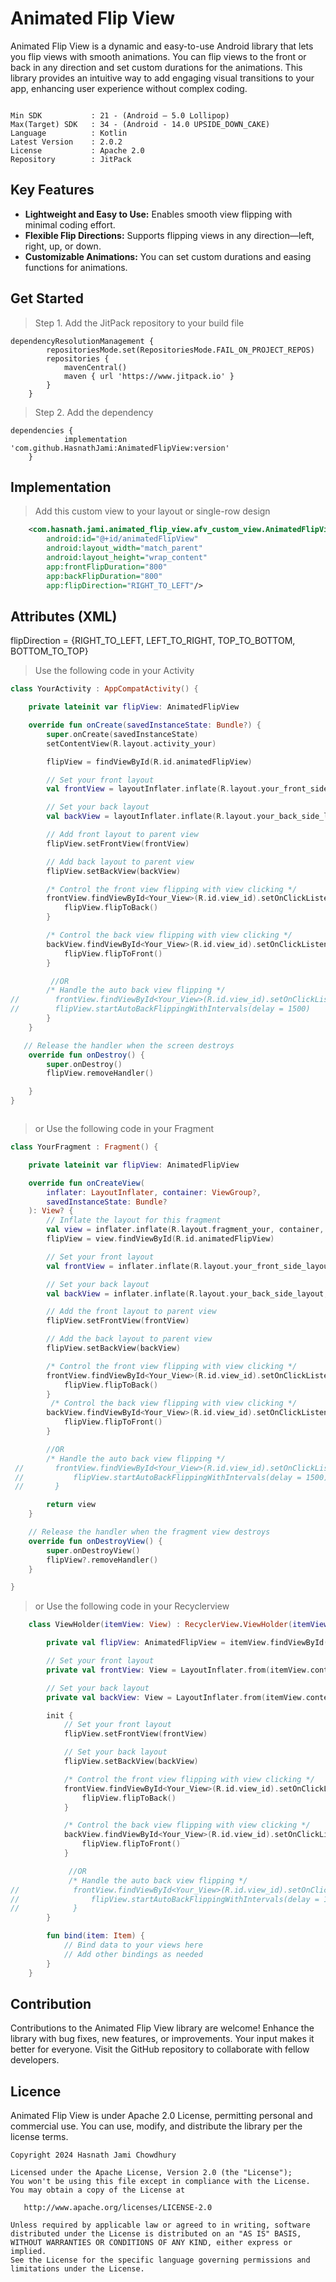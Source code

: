 # Animated Flip View

Animated Flip View is a dynamic and easy-to-use Android library that lets you flip views with smooth animations. You can flip views to the front or back in any direction and set custom durations for the animations. This library provides an intuitive way to add engaging visual transitions to your app, enhancing user experience without complex coding.

```

Min SDK           : 21 - (Android – 5.0 Lollipop)
Max(Target) SDK   : 34 - (Android - 14.0 UPSIDE_DOWN_CAKE)
Language          : Kotlin
Latest Version    : 2.0.2
License           : Apache 2.0
Repository        : JitPack

```

## Key Features

- **Lightweight and Easy to Use:** Enables smooth view flipping with minimal coding effort.
- **Flexible Flip Directions:** Supports flipping views in any direction—left, right, up, or down.
- **Customizable Animations:** You can set custom durations and easing functions for animations.



## Get Started


> Step 1. Add the JitPack repository to your build file

```
dependencyResolutionManagement {
		repositoriesMode.set(RepositoriesMode.FAIL_ON_PROJECT_REPOS)
		repositories {
			mavenCentral()
			maven { url 'https://www.jitpack.io' }
		}
	}
```
> Step 2. Add the dependency

```
dependencies {
	        implementation 'com.github.HasnathJami:AnimatedFlipView:version'
	}
```

## Implementation
> Add this custom view to your layout or single-row design
```xml
    <com.hasnath.jami.animated_flip_view.afv_custom_view.AnimatedFlipView
        android:id="@+id/animatedFlipView"
        android:layout_width="match_parent"
        android:layout_height="wrap_content"
        app:frontFlipDuration="800"
        app:backFlipDuration="800"
        app:flipDirection="RIGHT_TO_LEFT"/>
```
## Attributes (XML)
flipDirection = {RIGHT_TO_LEFT, LEFT_TO_RIGHT, TOP_TO_BOTTOM, BOTTOM_TO_TOP}

> Use the following code in your Activity

```kotlin
class YourActivity : AppCompatActivity() {

    private lateinit var flipView: AnimatedFlipView

    override fun onCreate(savedInstanceState: Bundle?) {
        super.onCreate(savedInstanceState)
        setContentView(R.layout.activity_your)

        flipView = findViewById(R.id.animatedFlipView)

        // Set your front layout
        val frontView = layoutInflater.inflate(R.layout.your_front_side_layout, null)

        // Set your back layout
        val backView = layoutInflater.inflate(R.layout.your_back_side_layout, null)

        // Add front layout to parent view
        flipView.setFrontView(frontView)

        // Add back layout to parent view
        flipView.setBackView(backView)

        /* Control the front view flipping with view clicking */
        frontView.findViewById<Your_View>(R.id.view_id).setOnClickListener {
            flipView.flipToBack()
        }

        /* Control the back view flipping with view clicking */
        backView.findViewById<Your_View>(R.id.view_id).setOnClickListener {
            flipView.flipToFront()
        }

         //OR
        /* Handle the auto back view flipping */
//        frontView.findViewById<Your_View>(R.id.view_id).setOnClickListener {
//        flipView.startAutoBackFlippingWithIntervals(delay = 1500)
        }
    }

   // Release the handler when the screen destroys
    override fun onDestroy() {
        super.onDestroy()
        flipView.removeHandler()

    }
}



```

> or Use the following code in your Fragment

```kotlin
class YourFragment : Fragment() {

    private lateinit var flipView: AnimatedFlipView

    override fun onCreateView(
        inflater: LayoutInflater, container: ViewGroup?,
        savedInstanceState: Bundle?
    ): View? {
        // Inflate the layout for this fragment
        val view = inflater.inflate(R.layout.fragment_your, container, false)
        flipView = view.findViewById(R.id.animatedFlipView)

        // Set your front layout
        val frontView = inflater.inflate(R.layout.your_front_side_layout, null)

        // Set your back layout
        val backView = inflater.inflate(R.layout.your_back_side_layout, null)

        // Add the front layout to parent view
        flipView.setFrontView(frontView)

        // Add the back layout to parent view
        flipView.setBackView(backView)

        /* Control the front view flipping with view clicking */
        frontView.findViewById<Your_View>(R.id.view_id).setOnClickListener {
            flipView.flipToBack()
        }
         /* Control the back view flipping with view clicking */
        backView.findViewById<Your_View>(R.id.view_id).setOnClickListener {
            flipView.flipToFront()
        }

        //OR
        /* Handle the auto back view flipping */
 //       frontView.findViewById<Your_View>(R.id.view_id).setOnClickListener {
 //           flipView.startAutoBackFlippingWithIntervals(delay = 1500)
 //       }

        return view
    }

    // Release the handler when the fragment view destroys
    override fun onDestroyView() {
        super.onDestroyView()
        flipView?.removeHandler()
    }

}
```

> or Use the following code in your Recyclerview
```kotlin
    class ViewHolder(itemView: View) : RecyclerView.ViewHolder(itemView) {

        private val flipView: AnimatedFlipView = itemView.findViewById(R.id.animatedFlipView)

        // Set your front layout
        private val frontView: View = LayoutInflater.from(itemView.context).inflate(R.layout.your_front_side_layout, null)

        // Set your back layout
        private val backView: View = LayoutInflater.from(itemView.context).inflate(R.layout.your_back_side_layout, null)

        init {
            // Set your front layout
            flipView.setFrontView(frontView)

            // Set your back layout
            flipView.setBackView(backView)

            /* Control the front view flipping with view clicking */
            frontView.findViewById<Your_View>(R.id.view_id).setOnClickListener {
                flipView.flipToBack()
            }

            /* Control the back view flipping with view clicking */
            backView.findViewById<Your_View>(R.id.view_id).setOnClickListener {
                flipView.flipToFront()
            }

             //OR
             /* Handle the auto back view flipping */          
//            frontView.findViewById<Your_View>(R.id.view_id).setOnClickListener {
//                flipView.startAutoBackFlippingWithIntervals(delay = 1500)
//            }
        }

        fun bind(item: Item) {
            // Bind data to your views here
            // Add other bindings as needed
        }
    }

```

## Contribution

Contributions to the Animated Flip View library are welcome! Enhance the library with bug fixes, new features, or improvements. Your input makes it better for everyone. Visit the GitHub repository to collaborate with fellow developers.

## Licence

Animated Flip View is under Apache 2.0 License, permitting personal and commercial use. You can use, modify, and distribute the library per the license terms.

```
Copyright 2024 Hasnath Jami Chowdhury

Licensed under the Apache License, Version 2.0 (the "License");
You won't be using this file except in compliance with the License.
You may obtain a copy of the License at

   http://www.apache.org/licenses/LICENSE-2.0

Unless required by applicable law or agreed to in writing, software
distributed under the License is distributed on an "AS IS" BASIS,
WITHOUT WARRANTIES OR CONDITIONS OF ANY KIND, either express or implied.
See the License for the specific language governing permissions and
limitations under the License.

```
